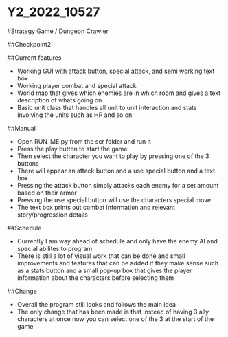 # Y2_2022_10527

#Strategy Game / Dungeon Crawler


##Checkpoint2


##Current features
- Working GUI with attack button, special attack, and semi working text box
- Working player combat and special attack
- World map that gives which enemies are in which room and gives a text description of whats going on
- Basic unit class that handles all unit to unit interaction and stats involving the units such as HP and so on


##Manual
- Open RUN_ME.py from the scr folder and run it
- Press the play button to start the game
- Then select the character you want to play by pressing one of the 3 buttons
- There will appear an attack button and a use special button and a text box
- Pressing the attack button simply attacks each enemy for a set amount based on their armor
- Pressing the use special button will use the characters special move
- The text box prints out combat information and relevant story/progression details


##Schedule
- Currently I am way ahead of schedule and only have the enemy AI and special abilites to program
- There is still a lot of visual work that can be done and small improvements and features that can be added if they make sense such as a stats button and a small pop-up box that gives the player information about the characters before selecting them


##Change
- Overall the program still looks and follows the main idea
- The only change that has been made is that instead of having 3 ally characters at once now you can select one of the 3 at the start of the game

